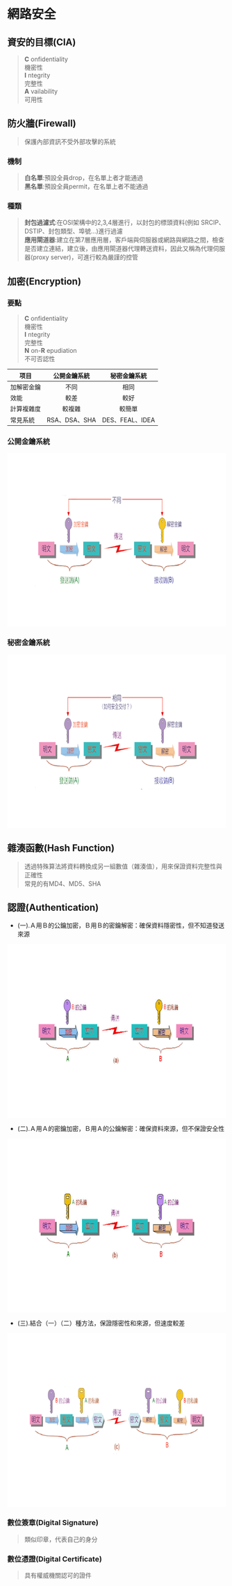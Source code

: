 # 網路安全

## 資安的目標(CIA)
>**C** onfidentiality  
機密性  
**I** ntegrity   
完整性  
**A** vailability  
可用性   


## 防火牆(Firewall)
> 保護內部資訊不受外部攻擊的系統
 
### 機制
>**白名單**:預設全員drop，在名單上者才能通過      
>**黑名單**:預設全員permit，在名單上者不能通過 

### 種類
>**封包過濾式**:在OSI架構中的2,3,4層進行，以封包的標頭資料(例如 SRCIP、DSTIP、封包類型、埠號...)進行過濾  
>**應用閘道器**:建立在第7層應用層，客戶端與伺服器或網路與網路之間，檢查是否建立連結，建立後，由應用閘道器代理轉送資料，因此又稱為代理伺服器(proxy server)，可進行較為嚴謹的控管   

## 加密(Encryption)

### 要點
> **C** onfidentiality  
機密性       
>**I** ntegrity  
完整性  
>**N** on-**R** epudiation  
不可否認性  

| 项目        | 公開金鑰系統   |  秘密金鑰系統  |
| -----        | :-----:  | :----:  |
|  加解密金鑰      |   不同   |   相同   |
| 效能     | 較差      |    較好    |
|   計算複雜度       |   較複雜   |  較簡單     |
|  常見系統       |   RSA、DSA、SHA|   DES、FEAL、IDEA    |

### 公開金鑰系統 
<img src="pic/公開.png" width="1000" height="400"  align=center />

### 秘密金鑰系統
<img src="pic/秘密.png" width="1000" height="400"  align=center />


## 雜湊函數(Hash Function)
>透過特殊算法將資料轉換成另一組數值（雜湊值），用來保證資料完整性與正確性	
> 常見的有MD4、MD5、SHA

## 認證(Authentication)

* (一).Ａ用Ｂ的公鑰加密，Ｂ用Ｂ的密鑰解密：確保資料隱密性，但不知道發送來源
<img src="pic/1.png" width="1000" height="400"  align=center />

* (二).Ａ用Ａ的密鑰加密，Ｂ用Ａ的公鑰解密：確保資料來源，但不保證安全性
<img src="pic/2.png" width="1000" height="400"  align=center />

* (三).結合（一）（二）種方法，保證隱密性和來源，但速度較差
<img src="pic/3.png" width="1000" height="400"  align=center />

### 數位簽章(Digital Signature)
>類似印章，代表自己的身分

### 數位憑證(Digital Certificate)
>具有權威機關認可的證件